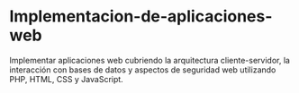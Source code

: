 # Implementacion-de-aplicaciones-web
Implementar aplicaciones web cubriendo la arquitectura cliente-servidor, la interacción con bases de datos y aspectos de seguridad web utilizando PHP, HTML, CSS y JavaScript.
